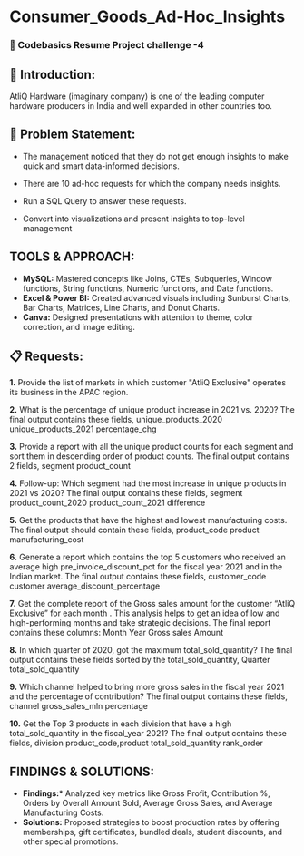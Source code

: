 # Consumer_Goods_Ad-Hoc_Insights

### 📄 Codebasics Resume Project challenge -4

## 👋 Introduction:
AtliQ Hardware (imaginary company) is one of the leading computer hardware producers in India and well expanded in other countries too.

## 📑 Problem Statement:
* The management noticed that they do not get enough insights to make quick and smart data-informed decisions.

* There are 10 ad-hoc requests for which the company needs insights.

* Run a SQL Query to answer these requests.

* Convert into visualizations and present insights to top-level management

## TOOLS & APPROACH:
* **MySQL:** Mastered concepts like Joins, CTEs, Subqueries, Window functions, String functions, Numeric functions, and Date functions.
* **Excel & Power BI:** Created advanced visuals including Sunburst Charts, Bar Charts, Matrices, Line Charts, and Donut Charts.
* **Canva:** Designed presentations with attention to theme, color correction, and image editing.

## 📋 Requests:
**1.** Provide the list of markets in which customer "AtliQ Exclusive" operates its business in the APAC region.

**2.** What is the percentage of unique product increase in 2021 vs. 2020? The final output contains these fields, unique_products_2020 unique_products_2021 percentage_chg

**3.** Provide a report with all the unique product counts for each segment and sort them in descending order of product counts. The final output contains 2 fields, segment product_count

**4.** Follow-up: Which segment had the most increase in unique products in 2021 vs 2020? The final output contains these fields, segment product_count_2020 product_count_2021 difference

**5.** Get the products that have the highest and lowest manufacturing costs. The final output should contain these fields, product_code product manufacturing_cost

**6.** Generate a report which contains the top 5 customers who received an average high pre_invoice_discount_pct for the fiscal year 2021 and in the Indian market. The final output contains these fields, customer_code customer average_discount_percentage

**7.** Get the complete report of the Gross sales amount for the customer “AtliQ Exclusive” for each month . This analysis helps to get an idea of low and high-performing months and take strategic decisions. The final report contains these columns: Month Year Gross sales Amount

**8.** In which quarter of 2020, got the maximum total_sold_quantity? The final output contains these fields sorted by the total_sold_quantity, Quarter total_sold_quantity

**9.** Which channel helped to bring more gross sales in the fiscal year 2021 and the percentage of contribution? The final output contains these fields, channel gross_sales_mln percentage

**10.** Get the Top 3 products in each division that have a high total_sold_quantity in the fiscal_year 2021? The final output contains these fields, division product_code,product total_sold_quantity rank_order

## FINDINGS & SOLUTIONS:
* **Findings:*** Analyzed key metrics like Gross Profit, Contribution %, Orders by Overall Amount Sold, Average Gross Sales, and Average Manufacturing Costs.
* **Solutions:** Proposed strategies to boost production rates by offering memberships, gift certificates, bundled deals, student discounts, and other special promotions.
